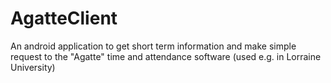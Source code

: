 AgatteClient
============

An android application to get short term information and make simple request to the "Agatte"
time and attendance software (used e.g. in Lorraine University)
